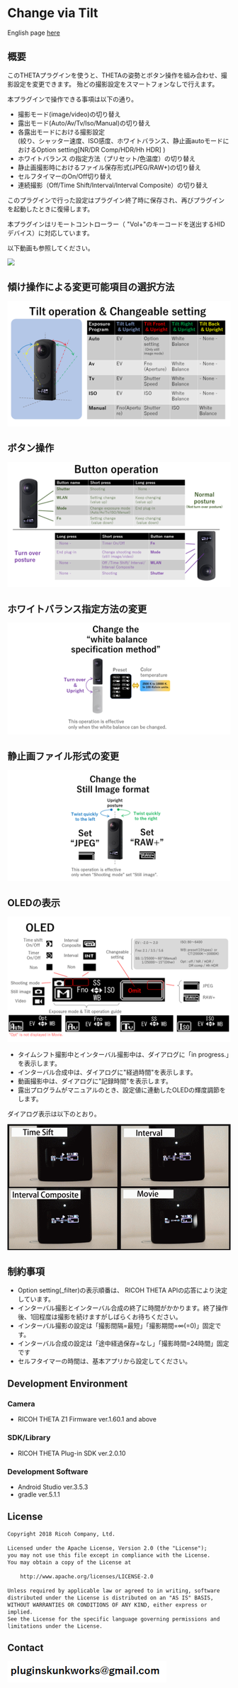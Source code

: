 # Change via Tilt

English page [here](README.md)

## 概要

このTHETAプラグインを使うと、THETAの姿勢とボタン操作を組み合わせ、撮影設定を変更できます。
殆どの撮影設定をスマートフォンなしで行えます。

本プラグインで操作できる事項は以下の通り。

- 撮影モード(image/video)の切り替え
- 露出モード(Auto/Av/Tv/Iso/Manual)の切り替え
- 各露出モードにおける撮影設定<br>(絞り、シャッター速度、ISO感度、ホワイトバランス、静止画autoモードにおけるOption setting[NR/DR Comp/HDR/Hh HDR] )
- ホワイトバランス の指定方法（プリセット/色温度）の切り替え
- 静止画撮影時におけるファイル保存形式(JPEG/RAW+)の切り替え
- セルフタイマーのOn/Off切り替え
- 連続撮影（Off/Time Shift/Interval/Interval Composite）の切り替え

このプラグインで行った設定はプラグイン終了時に保存され、再びプラグインを起動したときに復帰します。

本プラグインはリモートコントローラー（ "Vol+"のキーコードを送出するHIDデバイス）に対応しています。

以下動画も参照してください。

[![](https://img.youtube.com/vi/5kFv-7Cc3h8/0.jpg)](https://www.youtube.com/watch?v=5kFv-7Cc3h8)


## 傾け操作による変更可能項目の選択方法

![Tilt](img/01.PNG)


## ボタン操作

![Button](img/02.PNG)


## ホワイトバランス指定方法の変更

![WhiteBalance](img/03.PNG)


## 静止画ファイル形式の変更

![Format](img/04.PNG)


## OLEDの表示

![OLED](img/05.PNG)

- タイムシフト撮影中とインターバル撮影中は、ダイアログに「in progress.」を表示します。
- インターバル合成中は、ダイアログに"経過時間"を表示します。
- 動画撮影中は、ダイアログに"記録時間"を表示します。
- 露出プログラムがマニュアルのとき、設定値に連動したOLEDの輝度調節をします。

ダイアログ表示は以下のとおり。

![Dialog](img/00_daialog.gif)


## 制約事項

- Option setting(_filter)の表示順番は、 RICOH THETA APIの応答により決定しています。
- インターバル撮影とインターバル合成の終了に時間がかかります。終了操作後、1回程度は撮影を続けますがしばらくお待ちください。
- インターバル撮影の設定は「撮影間隔=最短」「撮影期間=∞(=0)」固定です。
- インターバル合成の設定は「途中経過保存=なし」「撮影時間=24時間」固定です
- セルフタイマーの時間は、基本アプリから設定してください。


## Development Environment

### Camera
* RICOH THETA Z1 Firmware ver.1.60.1 and above

### SDK/Library
* RICOH THETA Plug-in SDK ver.2.0.10

### Development Software
* Android Studio ver.3.5.3
* gradle ver.5.1.1


## License

```
Copyright 2018 Ricoh Company, Ltd.

Licensed under the Apache License, Version 2.0 (the "License");
you may not use this file except in compliance with the License.
You may obtain a copy of the License at

    http://www.apache.org/licenses/LICENSE-2.0

Unless required by applicable law or agreed to in writing, software
distributed under the License is distributed on an "AS IS" BASIS,
WITHOUT WARRANTIES OR CONDITIONS OF ANY KIND, either express or implied.
See the License for the specific language governing permissions and
limitations under the License.
```

## Contact
![Contact](img/contact.png)


